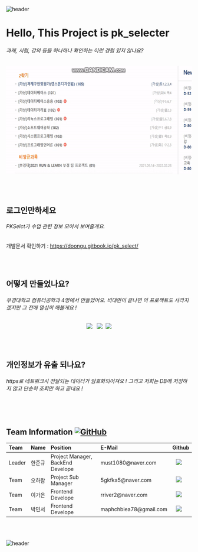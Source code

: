 

![header](https://capsule-render.vercel.app/api?type=wave&color=auto&height=135&section=header&text=&fontSize=90&fontAlignY=30&)

<h1>Hello, This Project is pk_selecter</h1>
<h6> 과제, 시험, 강의 등을 하나하나 확인하는 이런 경험 있지 않나요?  </h6>

<p align="center"><img src="./gif_for_read-me/lms_problem.gif" width="600" height="294"/></p>

<br></br>

<h2> 로그인만하세요 </h2>
 <h6>
     PKSelct가 수업 관련 정보 모아서 보여줄게요. 
</h6>

개발문서 확인하기 : https://doongu.gitbook.io/pk_select/



 <br></br>
<h2> 어떻게 만들었나요? </h2>
<h6>
    부경대학교 컴퓨터공학과 4명에서 만들었어요. 비대면이 끝나면 이 프로젝트도 사라지겠지만 그 전에 열심히 해볼게요 !
</h6>
 <p align = "center"><img src="https://img.shields.io/badge/Flask-3766AB?style=for-the-badge&logo=Flask&logoColor=white"/></a> </a>&nbsp <img src="https://img.shields.io/badge/JavaScript-3766AB?style=for-the-badge&logo=JavaScript&logoColor=white"/></a> </a>&nbsp<img src="https://img.shields.io/badge/AWS-3766AB?style=for-the-badge&logo=AWS&logoColor=white"/></p>

 <br></br>

<h2> 개인정보가 유출 되나요? </h2>
<h6>
    https로 네트워크시 전달되는 데이터가 암호화되어져요 ! 그리고 저희는 DB에 저장하지 않고 단순히 조회만 하고 끝내요 !
</h6>
<br></br>


<h2> Team Information <a href="https://github.com/osamhack2020/Web_Drawing-chat-consulation_Stones-in-greenhouse/blob/master/LICENSE"><img alt="GitHub" src="https://img.shields.io/github/license/osamhack2020/Web_Drawing-chat-consulation_Stones-in-greenhouse"></a></h2>

<!--  아래는 Team INFORMATION 표-->

 <table>
<thead>
<tr>
<th style="text-align:left">Team</th>
<th style="text-align:left">Name</th>
<th style="text-align:left">Position</th>
<th style="text-align:left">E-Mail</th>
<th style="text-align:left">Github</th>
</tr> 
</thead>
<tbody>
<tr>
<td style="text-align:left">Leader</td>
<td style="text-align:left">한준규</td>
<td style="text-align:left">Project Manager, BackEnd Develope</td>
<td style="text-align:left">must1080@naver.com</td>
<td style="text-align:left"><a href="https://github.com/doongu">
<img src="http://img.shields.io/badge/doongu-655ced?style=social&logo=github" style="height : auto; margin-left : 10px; margin-right : 10px;"/>
</a></td> 
</tr>
     <tr>
<td style="text-align:left">Team</td>
<td style="text-align:left">오하람</td>
<td style="text-align:left">Project Sub Manager</td>
<td style="text-align:left">5gkfka5@naver.com</td>
<td style="text-align:left"><a href="https://github.com/Haram0111">
<img src="http://img.shields.io/badge/Haram0111-655ced?style=social&logo=github&color=informational" style="height : auto; margin-left : 10px; margin-right : 10px;"/>
</a></td>
</tr>
<tr>
<td style="text-align:left">Team</td>
<td style="text-align:left">이가은</td>
<td style="text-align:left">Frontend Develope</td>
<td style="text-align:left">rriver2@naver.com</td>
<td style="text-align:left"><a href="https://github.com/rriver2">
<img src="http://img.shields.io/badge/rriver2-655ced?style=social&logo=github&color=informational" style="height : auto; margin-left : 10px; margin-right : 10px;"/>
</a></td>
</tr>
 <tr>
<td style="text-align:left">Team</td>
<td style="text-align:left">박민서</td>
<td style="text-align:left">Frontend Develope</td>
<td style="text-align:left">maphchbiea78@gmail.com</td>
<td style="text-align:left"><a href="https://github.com/Verus0">
<img src="http://img.shields.io/badge/Verus0-655ced?style=social&logo=github&color=informational" style="height : auto; margin-left : 10px; margin-right : 10px;"/>
</a></td>
</tr>
</tbody>
</table>



<br></br>



![header](https://capsule-render.vercel.app/api?type=wave&color=auto&height=135&section=footer&fontSize=90)
